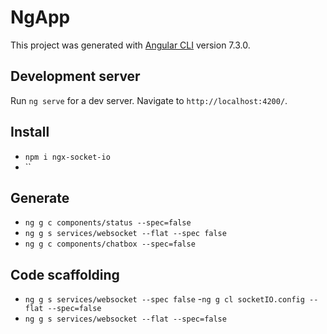 # NgApp

This project was generated with [Angular CLI](https://github.com/angular/angular-cli) version 7.3.0.

## Development server

Run `ng serve` for a dev server. Navigate to `http://localhost:4200/`.

## Install

- `npm i ngx-socket-io`
- ``

## Generate

- `ng g c components/status --spec=false`
- `ng g s services/websocket --flat --spec false`
- `ng g c components/chatbox --spec=false`

## Code scaffolding

- `ng g s services/websocket --spec false`
-`ng g cl socketIO.config --flat --spec=false`
- `ng g s services/websocket --flat --spec=false`
